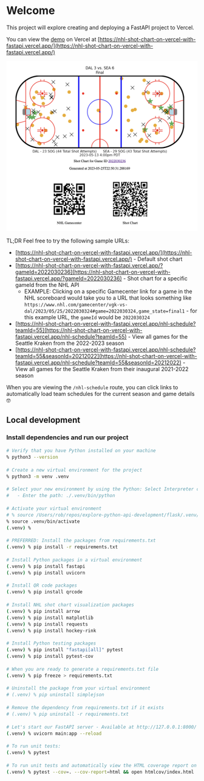 # Welcome

This project will explore creating and deploying a FastAPI project to Vercel.

You can view the [demo](https://nhl-shot-chart-on-vercel-with-fastapi.vercel.app/) on Vercel at [https://nhl-shot-chart-on-vercel-with-fastapi.vercel.app/](https://nhl-shot-chart-on-vercel-with-fastapi.vercel.app/)

![](./__screenshots__/01.png)

TL;DR Feel free to try the following sample URLs:

- [https://nhl-shot-chart-on-vercel-with-fastapi.vercel.app/](https://nhl-shot-chart-on-vercel-with-fastapi.vercel.app/) - Default shot chart
- [https://nhl-shot-chart-on-vercel-with-fastapi.vercel.app/?gameId=2022030236](https://nhl-shot-chart-on-vercel-with-fastapi.vercel.app/?gameId=2022030236) - Shot chart for a specific gameId from the NHL API
  - EXAMPLE: Clicking on a specific Gamecenter link for a game in the NHL scoreboard would take you to a URL that looks something like `https://www.nhl.com/gamecenter/vgk-vs-dal/2023/05/25/2022030324#game=2022030324,game_state=final1` - for this example URL, the `gameId` would be `2022030324`
- [https://nhl-shot-chart-on-vercel-with-fastapi.vercel.app/nhl-schedule?teamId=55](https://nhl-shot-chart-on-vercel-with-fastapi.vercel.app/nhl-schedule?teamId=55) - View all games for the Seattle Kraken from the 2022-2023 season
- [https://nhl-shot-chart-on-vercel-with-fastapi.vercel.app/nhl-schedule?teamId=55&seasonId=20212022](https://nhl-shot-chart-on-vercel-with-fastapi.vercel.app/nhl-schedule?teamId=55&seasonId=20212022) - View all games for the Seattle Kraken from their inaugural 2021-2022 season

When you are viewing the `/nhl-schedule` route, you can click links to automatically load team schedules for the current season and game details 🤓

## Local development

### Install dependencies and run our project

```sh
# Verify that you have Python installed on your machine
% python3 --version

# Create a new virtual environment for the project
% python3 -m venv .venv

# Select your new environment by using the Python: Select Interpreter command in VS Code
#   - Enter the path: ./.venv/bin/python

# Activate your virtual environment
# % source /Users/rob/repos/explore-python-api-development/flask/.venv/bin/activate
% source .venv/bin/activate
(.venv) %

# PREFERRED: Install the packages from requirements.txt
(.venv) % pip install -r requirements.txt

# Install Python packages in a virtual environment
(.venv) % pip install fastapi
(.venv) % pip install uvicorn

# Install QR code packages
(.venv) % pip install qrcode

# Install NHL shot chart visualization packages
(.venv) % pip install arrow
(.venv) % pip install matplotlib
(.venv) % pip install requests
(.venv) % pip install hockey-rink

# Install Python testing packages
(.venv) % pip install "fastapi[all]" pytest
(.venv) % pip install pytest-cov

# When you are ready to generate a requirements.txt file
(.venv) % pip freeze > requirements.txt

# Uninstall the package from your virtual environment
# (.venv) % pip uninstall simplejson

# Remove the dependency from requirements.txt if it exists
# (.venv) % pip uninstall -r requirements.txt

# Let's start our FastAPI server - Available at http://127.0.0.1:8000/
(.venv) % uvicorn main:app --reload

# To run unit tests:
(.venv) % pytest

# To run unit tests and automatically view the HTML coverage report on macOS:
(.venv) % pytest --cov=. --cov-report=html && open htmlcov/index.html

```
